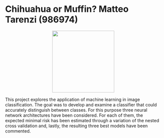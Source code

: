 # Chihuahua or Muffin?  Matteo Tarenzi (986974)

<p align="center">
  <img src="Images_github/Meme_2.jpg" width="200">
</p>

This project explores the application of machine learning in image classification. The goal was to develop and examine a classifier that could accurately distinguish between classes. For this purpose three neural network architectures have been considered. For each of them, the expected minimal risk has been estimated through a variation of the nested cross validation and, lastly, the resulting three best models have been commented.
